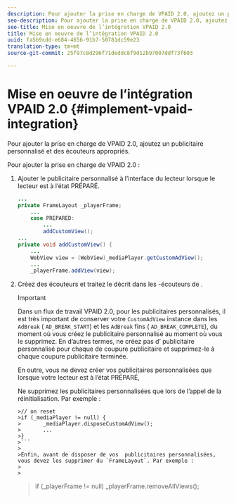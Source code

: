 ```yaml
---
description: Pour ajouter la prise en charge de VPAID 2.0, ajoutez un publicitaire personnalisé et des écouteurs appropriés.
seo-description: Pour ajouter la prise en charge de VPAID 2.0, ajoutez un publicitaire personnalisé et des écouteurs appropriés.
seo-title: Mise en oeuvre de l’intégration VPAID 2.0
title: Mise en oeuvre de l’intégration VPAID 2.0
uuid: fa5b9cdd-e684-4656-91b7-50781dc59e23
translation-type: tm+mt
source-git-commit: 25f97c8d296f71deddc8f9d12b97007ddf73f603

---
```



# Mise en oeuvre de l’intégration VPAID 2.0 {#implement-vpaid-integration}

Pour ajouter la prise en charge de VPAID 2.0, ajoutez un publicitaire personnalisé et des écouteurs appropriés.

Pour ajouter la prise en charge de VPAID 2.0 :

1. Ajouter le publicitaire personnalisé  à l’interface du lecteur lorsque le lecteur est à l’état PRÉPARÉ.

   ```java
   ... 
   private FrameLayout _playerFrame; 
       ... 
       case PREPARED: 
           ... 
           addCustomView(); 
   ... 
   private void addCustomView() { 
       ... 
       WebView view = (WebView)_mediaPlayer.getCustomAdView(); 
       ... 
       _playerFrame.addView(view);
   ```

1. Créez des écouteurs et traitez le  décrit dans les -écouteurs de .

   >[!IMPORTANT]
   >
   >Dans un flux de travail VPAID 2.0, pour les publicitaires personnalisés, il est très important de conserver votre `CustomAdView` instance dans les  `AdBreak` ( `AD_BREAK_START`) et les `AdBreak` fins ( `AD_BREAK_COMPLETE`), du moment où vous créez le publicitaire personnalisé au moment où vous le supprimez. En d’autres termes, ne créez pas d’ publicitaire personnalisé pour chaque de coupure publicitaire et supprimez-le à chaque coupure publicitaire terminée.
   >
   >
   >En outre, vous ne devez créer vos  publicitaires personnalisées que lorsque votre lecteur est à l’état PRÉPARÉ,
   >
   >
   >Ne supprimez les  publicitaires personnalisées que lors de l’appel de la réinitialisation. Par exemple :
   >
   >
   ```
   >// on reset 
   >if (_mediaPlayer != null) { 
   >       _mediaPlayer.disposeCustomAdView(); 
   >       ... 
   >} 
   >```
   >
   >Enfin, avant de disposer de vos  publicitaires personnalisées, vous devez les supprimer du `FrameLayout`. Par exemple :
   >
   >
   ```
   >if (_playerFrame != null) 
   >       _playerFrame.removeAllViews(); 
   >```
